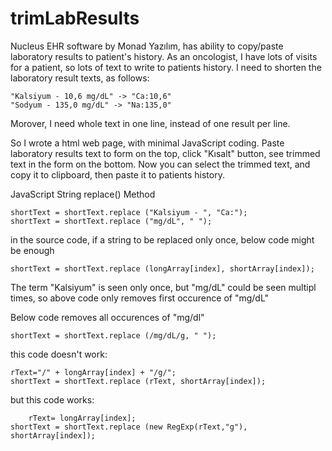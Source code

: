 # trimLabResults
Nucleus EHR software by Monad Yazılım, has ability to copy/paste laboratory results to patient's history.
As an oncologist, I have lots of visits for a patient, so lots of text to write to patients history. 
I need to shorten the laboratory result texts, as follows:

	"Kalsiyum - 10,6 mg/dL" -> "Ca:10,6"
	"Sodyum - 135,0 mg/dL" -> "Na:135,0" 

Morover, I need whole text in one line, instead of one result per line.

So I wrote a html web page, with minimal JavaScript coding.
Paste laboratory results text to form on the top, click "Kısalt" button, see trimmed text in the form on the bottom.
Now you can select the trimmed text, and copy it to clipboard, then paste it to patients history.

JavaScript String replace() Method

	shortText = shortText.replace ("Kalsiyum - ", "Ca:");
	shortText = shortText.replace ("mg/dL", " ");

in the source code, if a string to be replaced only once, below code might be enough

	shortText = shortText.replace (longArray[index], shortArray[index]);

The term "Kalsiyum" is seen only once, but "mg/dL" could be seen multipl times, so above code only removes first occurence of "mg/dL"

Below code removes all occurences of "mg/dl"

  	shortText = shortText.replace (/mg/dL/g, " ");

this code doesn't work:

  	rText="/" + longArray[index] + "/g/";
  	shortText = shortText.replace (rText, shortArray[index]);

but this code works:

    	rText= longArray[index];
	shortText = shortText.replace (new RegExp(rText,"g"), shortArray[index]);
    
